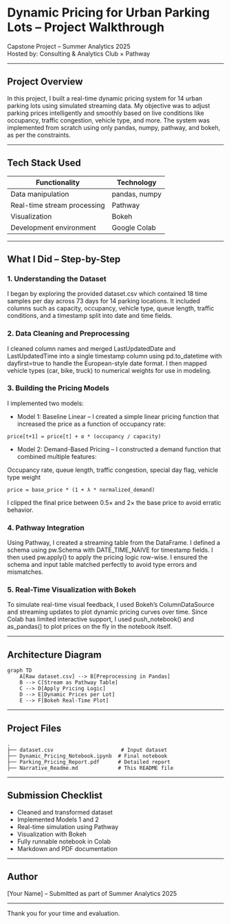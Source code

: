 <h1>Dynamic Pricing for Urban Parking Lots – Project Walkthrough</h1>

<p>Capstone Project – Summer Analytics 2025<br>
Hosted by: Consulting & Analytics Club × Pathway</p>

<hr>

<h2>Project Overview</h2>
<p>In this project, I built a real-time dynamic pricing system for 14 urban parking lots using simulated streaming data. My objective was to adjust parking prices intelligently and smoothly based on live conditions like occupancy, traffic congestion, vehicle type, and more. The system was implemented from scratch using only pandas, numpy, pathway, and bokeh, as per the constraints.</p>

<hr>

<h2>Tech Stack Used</h2>
<table>
  <thead>
    <tr><th>Functionality</th><th>Technology</th></tr>
  </thead>
  <tbody>
    <tr><td>Data manipulation</td><td>pandas, numpy</td></tr>
    <tr><td>Real-time stream processing</td><td>Pathway</td></tr>
    <tr><td>Visualization</td><td>Bokeh</td></tr>
    <tr><td>Development environment</td><td>Google Colab</td></tr>
  </tbody>
</table>

<hr>

<h2>What I Did – Step-by-Step</h2>

<h3>1. Understanding the Dataset</h3>
<p>I began by exploring the provided dataset.csv which contained 18 time samples per day across 73 days for 14 parking locations. It included columns such as capacity, occupancy, vehicle type, queue length, traffic conditions, and a timestamp split into date and time fields.</p>

<h3>2. Data Cleaning and Preprocessing</h3>
<p>I cleaned column names and merged LastUpdatedDate and LastUpdatedTime into a single timestamp column using pd.to_datetime with dayfirst=true to handle the European-style date format. I then mapped vehicle types (car, bike, truck) to numerical weights for use in modeling.</p>

<h3>3. Building the Pricing Models</h3>
<p>I implemented two models:</p>
<ul>
  <li>Model 1: Baseline Linear – I created a simple linear pricing function that increased the price as a function of occupancy rate:</li>
</ul>
<pre><code>price[t+1] = price[t] + α * (occupancy / capacity)</code></pre>
<ul>
  <li>Model 2: Demand-Based Pricing – I constructed a demand function that combined multiple features:</li>
</ul>
<p>Occupancy rate, queue length, traffic congestion, special day flag, vehicle type weight</p>
<pre><code>price = base_price * (1 + λ * normalized_demand)</code></pre>
<p>I clipped the final price between 0.5× and 2× the base price to avoid erratic behavior.</p>

<h3>4. Pathway Integration</h3>
<p>Using Pathway, I created a streaming table from the DataFrame. I defined a schema using pw.Schema with DATE_TIME_NAIVE for timestamp fields. I then used pw.apply() to apply the pricing logic row-wise. I ensured the schema and input table matched perfectly to avoid type errors and mismatches.</p>

<h3>5. Real-Time Visualization with Bokeh</h3>
<p>To simulate real-time visual feedback, I used Bokeh’s ColumnDataSource and streaming updates to plot dynamic pricing curves over time. Since Colab has limited interactive support, I used push_notebook() and as_pandas() to plot prices on the fly in the notebook itself.</p>

<hr>

<h2>Architecture Diagram</h2>
<pre><code>graph TD
    A[Raw dataset.csv] --> B[Preprocessing in Pandas]
    B --> C[Stream as Pathway Table]
    C --> D[Apply Pricing Logic]
    D --> E[Dynamic Prices per Lot]
    E --> F[Bokeh Real-Time Plot]</code></pre>

<hr>

<h2>Project Files</h2>
<pre><code>.
├── dataset.csv                      # Input dataset
├── Dynamic_Pricing_Notebook.ipynb  # Final notebook
├── Parking_Pricing_Report.pdf      # Detailed report
├── Narrative_Readme.md             # This README file</code></pre>

<hr>

<h2>Submission Checklist</h2>
<ul>
  <li>Cleaned and transformed dataset</li>
  <li>Implemented Models 1 and 2</li>
  <li>Real-time simulation using Pathway</li>
  <li>Visualization with Bokeh</li>
  <li>Fully runnable notebook in Colab</li>
  <li>Markdown and PDF documentation</li>
</ul>

<hr>

<h2>Author</h2>
<p>[Your Name] – Submitted as part of Summer Analytics 2025</p>

<hr>

<p>Thank you for your time and evaluation.</p>
